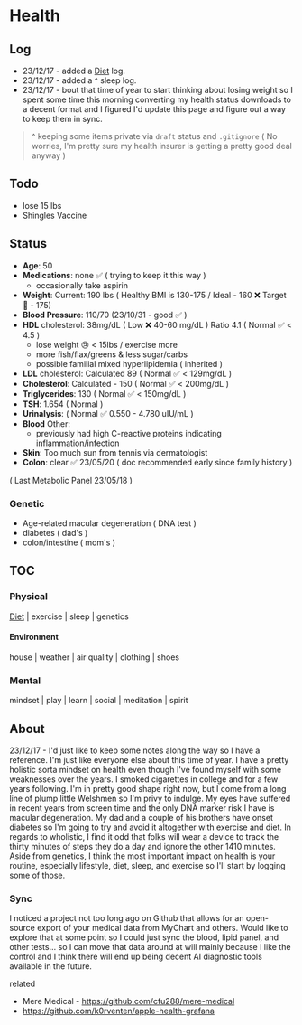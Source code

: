 # Health



## Log

- 23/12/17 - added a [Diet](health/diet) log.
- 23/12/17 - added a ^ sleep log.
- 23/12/17 - bout that time of year to start thinking about losing weight so I spent some time this morning converting my health status downloads to a decent format and I figured I'd update this page and figure out a way to keep them in sync. 

> ^ keeping some items private via `draft` status and `.gitignore` ( No worries, I'm pretty sure my health insurer is getting a pretty good deal anyway )

## Todo

- lose 15 lbs
- Shingles Vaccine

## Status

- **Age**: 50
- **Medications**: none ✅ ( trying to keep it this way )
  - occasionally take aspirin
- **Weight**: Current: 190 lbs ( Healthy BMI is 130-175 / Ideal - 160 ❌ Target 🎯 - 175)
- **Blood Pressure**: 110/70 (23/10/31 - good ✅ )
- **HDL** cholesterol: 38mg/dL ( Low ❌ 40-60 mg/dL ) Ratio 4.1 ( Normal ✅ < 4.5 )
  - lose weight 😢 < 15lbs / exercise more
  - more fish/flax/greens & less sugar/carbs
  - possible familial mixed hyperlipidemia ( inherited )
- **LDL** cholesterol: Calculated 89 ( Normal ✅ < 129mg/dL )
- **Cholesterol**: Calculated - 150 ( Normal ✅ < 200mg/dL )
- **Triglycerides**: 130  ( Normal ✅ < 150mg/dL )
- **TSH**: 1.654 ( Normal )
- **Urinalysis**: ( Normal  ✅ 0.550 - 4.780 uIU/mL )
- **Blood** Other:
  - previously had high C-reactive proteins indicating inflammation/infection
- **Skin**: Too much sun from tennis via dermatologist
- **Colon**: clear ✅ 23/05/20 ( doc recommended early since family history )

( Last Metabolic Panel 23/05/18 )

### Genetic

- Age-related macular degeneration ( DNA test )
- diabetes ( dad's )
- colon/intestine ( mom's )

## TOC

### Physical

[Diet](diet) | exercise | sleep | genetics

#### Environment

house | weather | air quality | clothing | shoes

### Mental

mindset | play | learn | social | meditation | spirit

## About

23/12/17 - I'd just like to keep some notes along the way so I have a reference. I'm just like everyone else about this time of year. I have a pretty holistic sorta mindset on health even though I've found myself with some weaknesses over the years. I smoked cigarettes in college and for a few years following. I'm in pretty good shape right now, but I come from a long line of plump little Welshmen so I'm privy to indulge. My eyes have suffered in recent years from screen time and the only DNA marker risk I have is macular degeneration. My dad and a couple of his brothers have onset diabetes so I'm going to try and avoid it altogether with exercise and diet. In regards to wholistic, I find it odd that folks will wear a device to track the thirty minutes of steps they do a day and ignore the other 1410 minutes. Aside from genetics, I think the most important impact on health is your routine, especially lifestyle, diet, sleep, and exercise so I'll start by logging some of those.

### Sync

I noticed a project not too long ago on Github that allows for an open-source export of your medical data from MyChart and others. Would like to explore that at some point so I could just sync the blood, lipid panel, and other tests... so I can move that data around at will mainly because I like the control and I think there will end up being decent AI diagnostic tools available in the future.

related 
- Mere Medical - https://github.com/cfu288/mere-medical
- https://github.com/k0rventen/apple-health-grafana

